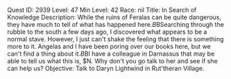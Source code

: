 Quest ID: 2939
Level: 47
Min Level: 42
Race: nil
Title: In Search of Knowledge
Description: While the ruins of Feralas can be quite dangerous, they have much to tell of what has happened here.$B$BSearching through the rubble to the south a few days ago, I discovered what appears to be a normal stave. However, I just can't shake the feeling that there is something more to it. Angelas and I have been poring over our books here, but we can't find a thing about it.$B$BI have a colleague in Darnassus that may be able to tell us what this is, $N. Why don't you go talk to her and see if she can help us?
Objective: Talk to Daryn Lightwind in Rut'theran Village.
